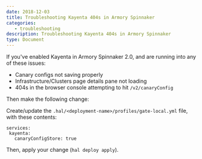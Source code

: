 ```yaml
---
date: 2018-12-03
title: Troubleshooting Kayenta 404s in Armory Spinnaker
categories:
   - troubleshooting
description: Troubleshooting Kayenta 404s in Armory Spinnaker
type: Document
---
```


If you've enabled Kayenta in Armory Spinnaker 2.0, and are running into any of these issues:
* Canary configs not saving properly
* Infrastructure/Clusters page details pane not loading
* 404s in the browser console attempting to hit `/v2/canaryConfig`

Then make the following change:

Create/update the `.hal/<deployment-name>/profiles/gate-local.yml` file, with these contents:
```
services:
 kayenta:
   canaryConfigStore: true
```

Then, apply your change (`hal deploy apply`).